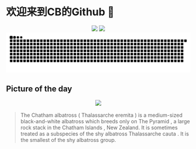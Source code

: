 
# 欢迎来到CB的Github 👋

<div align="center">
  <img height="137px" src="https://github-readme-stats.vercel.app/api?username=SuperCB&show_icons=true&theme=radical" />
  <img height="137px" src="https://github-readme-stats.vercel.app/api/top-langs/?username=SuperCB&hide_title=true&hide_border=true&layout=compact&langs_count=6&text_color=000&icon_color=fff" />
</div>


<div align="center">
    <img src="./contribution-snake/github-contribution-grid-snake.svg" />
</div>



## Picture of the day
<div align="center">
  <img width=400px src="https://upload.wikimedia.org/wikipedia/commons/thumb/a/ae/Chatham_Albatross_0A2A3857.jpg/825px-Chatham_Albatross_0A2A3857.jpg" />
</div>

>The  Chatham albatross  ( Thalassarche eremita ) is a medium-sized black-and-white  albatross  which breeds only on  The Pyramid , a large rock stack in the  Chatham Islands , New Zealand. It is sometimes treated as a  subspecies  of the  shy albatross   Thalassarche cauta . It is the smallest of the shy albatross group.


